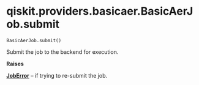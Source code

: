 # qiskit.providers.basicaer.BasicAerJob.submit

`BasicAerJob.submit()`

Submit the job to the backend for execution.

**Raises**

[**JobError**](qiskit.providers.JobError#qiskit.providers.JobError "qiskit.providers.JobError") – if trying to re-submit the job.
